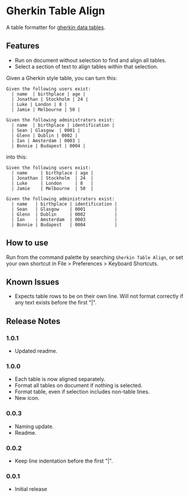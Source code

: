 # Gherkin Table Align

A table formatter for [gherkin data tables](https://cucumber.io/docs/gherkin/reference/#data-tables).

## Features

* Run on document without selection to find and align all tables.
* Select a section of text to align tables within that selection.

Given a Gherkin style table, you can turn this:

```gherkin
Given the following users exist:
  | name  | birthplace | age |
  | Jonathan | Stockholm | 24 |
  | Luke | London | 8 |
  | Jamie | Melbourne | 50 |

Given the following administrators exist:
  | name  | birthplace | identification |
  | Sean | Glasgow  | 0001 |
  | Glenn | Dublin | 0002 |
  | Ian | Amsterdam | 0003 |
  | Bonnie | Budapest | 0004 |
```

into this:

```gherkin
Given the following users exist:
  | name     | birthplace | age |
  | Jonathan | Stockholm  | 24  |
  | Luke     | London     | 8   |
  | Jamie    | Melbourne  | 50  |

Given the following administrators exist:
  | name   | birthplace | identification |
  | Sean   | Glasgow    | 0001           |
  | Glenn  | Dublin     | 0002           |
  | Ian    | Amsterdam  | 0003           |
  | Bonnie | Budapest   | 0004           |
```

## How to use

Run from the command palette by searching `Gherkin Table Align`, or set your own shortcut in File > Preferences > Keyboard Shortcuts.

## Known Issues

* Expects table rows to be on their own line. Will not format correctly if any text exists before the first "|".

## Release Notes

### 1.0.1

* Updated readme.

### 1.0.0

* Each table is now aligned separately.
* Format all tables on document if nothing is selected.
* Format table, even if selection includes non-table lines.
* New icon.

### 0.0.3

* Naming update.
* Readme.

### 0.0.2

* Keep line indentation before the first "|".

### 0.0.1

* Initial release
